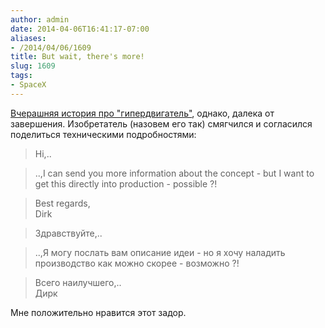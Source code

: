```yaml
---
author: admin
date: 2014-04-06T16:41:17-07:00
aliases:
- /2014/04/06/1609
title: But wait, there's more!
slug: 1609
tags:
- SpaceX
---
```


[Вчерашняя история про "гипердвигатель"](http://blog.not-a-kernel-guy.com/2014/04/05/1601), однако, далека от завершения. Изобретатель (назовем его так) смягчился и согласился поделиться техническими подробностями:

> Hi,..

> ..,I can send you more information about the concept - but I want to get this directly into production - possible ?!

> Best regards,  
> Dirk

> Здравствуйте,..

> ..,Я могу послать вам описание идеи - но я хочу наладить производство как можно скорее - возможно ?!

> Всего наилучшего,..  
> Дирк

Мне положительно нравится этот задор.

<!--more-->
